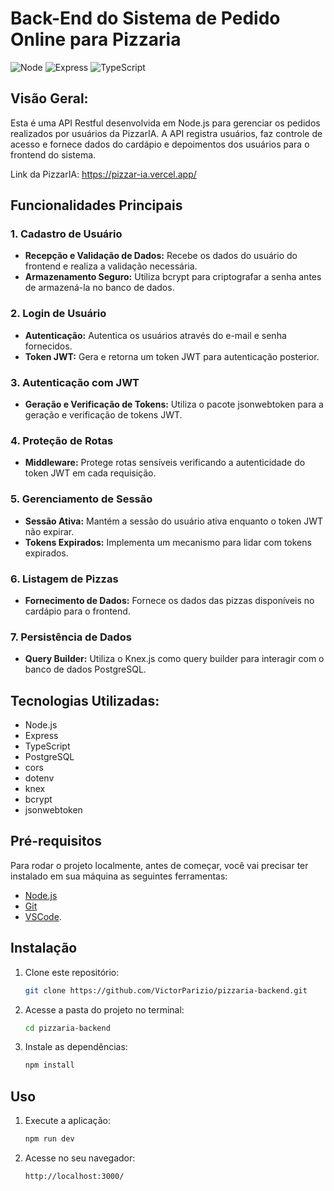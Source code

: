 # Back-End do Sistema de Pedido Online para Pizzaria

![Node](https://img.shields.io/badge/Node-339933?style=for-the-badge&logo=nodedotjs&logoColor=white)
![Express](https://img.shields.io/badge/Express-000000?style=for-the-badge&logo=express&logoColor=white)
![TypeScript](https://img.shields.io/badge/TypeScript-007ACC?style=for-the-badge&logo=typescript&logoColor=white)

## Visão Geral:

Esta é uma API Restful desenvolvida em Node.js para gerenciar os pedidos realizados por usuários da PizzarIA. A API registra usuários, faz controle de acesso e fornece dados do cardápio e depoimentos dos usuários para o frontend do sistema.

Link da PizzarIA: https://pizzar-ia.vercel.app/

## Funcionalidades Principais

### 1. Cadastro de Usuário

- **Recepção e Validação de Dados:** Recebe os dados do usuário do frontend e realiza a validação necessária.
- **Armazenamento Seguro:** Utiliza bcrypt para criptografar a senha antes de armazená-la no banco de dados.

### 2. Login de Usuário

- **Autenticação:** Autentica os usuários através do e-mail e senha fornecidos.
- **Token JWT:** Gera e retorna um token JWT para autenticação posterior.

### 3. Autenticação com JWT

- **Geração e Verificação de Tokens:** Utiliza o pacote jsonwebtoken para a geração e verificação de tokens JWT.

### 4. Proteção de Rotas

- **Middleware:** Protege rotas sensíveis verificando a autenticidade do token JWT em cada requisição.

### 5. Gerenciamento de Sessão

- **Sessão Ativa:** Mantém a sessão do usuário ativa enquanto o token JWT não expirar.
- **Tokens Expirados:** Implementa um mecanismo para lidar com tokens expirados.

### 6. Listagem de Pizzas

- **Fornecimento de Dados:** Fornece os dados das pizzas disponíveis no cardápio para o frontend.

### 7. Persistência de Dados

- **Query Builder:** Utiliza o Knex.js como query builder para interagir com o banco de dados PostgreSQL.

## Tecnologias Utilizadas:

- Node.js
- Express
- TypeScript
- PostgreSQL
- cors
- dotenv
- knex
- bcrypt
- jsonwebtoken

## Pré-requisitos

Para rodar o projeto localmente, antes de começar, você vai precisar ter instalado em sua máquina as seguintes ferramentas:

- [Node.js](https://nodejs.org/en/)
- [Git](https://git-scm.com/)
- [VSCode](https://code.visualstudio.com/).

## Instalação

1. Clone este repositório:
   ```bash
   git clone https://github.com/VictorParizio/pizzaria-backend.git
   
   ```
2. Acesse a pasta do projeto no terminal:
   ```bash
   cd pizzaria-backend
   ```
3. Instale as dependências:
   ```bash
   npm install
   ```

## Uso

1. Execute a aplicação:
   ```bash
   npm run dev
   ```
2. Acesse no seu navegador:
   ```plaintext
   http://localhost:3000/
   ```
